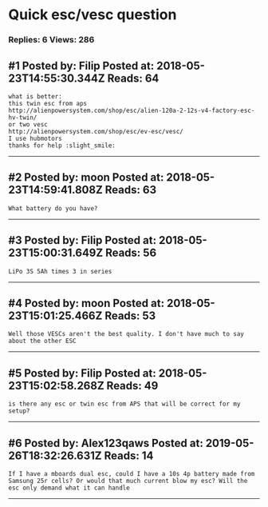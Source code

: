 # Quick esc/vesc question

### Replies: 6 Views: 286

## \#1 Posted by: Filip Posted at: 2018-05-23T14:55:30.344Z Reads: 64

```
what is better:
this twin esc from aps
http://alienpowersystem.com/shop/esc/alien-120a-2-12s-v4-factory-esc-hv-twin/
or two vesc
http://alienpowersystem.com/shop/esc/ev-esc/vesc/
I use hubmotors
thanks for help :slight_smile:
```

---
## \#2 Posted by: moon Posted at: 2018-05-23T14:59:41.808Z Reads: 63

```
What battery do you have?
```

---
## \#3 Posted by: Filip Posted at: 2018-05-23T15:00:31.649Z Reads: 56

```
LiPo 3S 5Ah times 3 in series
```

---
## \#4 Posted by: moon Posted at: 2018-05-23T15:01:25.466Z Reads: 53

```
Well those VESCs aren't the best quality. I don't have much to say about the other ESC
```

---
## \#5 Posted by: Filip Posted at: 2018-05-23T15:02:58.268Z Reads: 49

```
is there any esc or twin esc from APS that will be correct for my setup?
```

---
## \#6 Posted by: Alex123qaws Posted at: 2019-05-26T18:32:26.631Z Reads: 14

```
If I have a mboards dual esc, could I have a 10s 4p battery made from Samsung 25r cells? Or would that much current blow my esc? Will the esc only demand what it can handle
```

---
